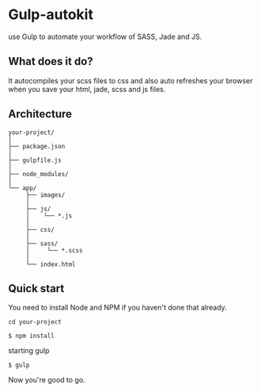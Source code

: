 # Gulp-autokit

use Gulp to automate your workflow of SASS, Jade and JS.

## What does it do?
It autocompiles your scss files to css and also auto refreshes your browser when you save your html, jade, scss and js files.

## Architecture



    your-project/
    │
    ├── package.json
    │
    ├── gulpfile.js
    │
    ├── node_modules/
    │
    └── app/
         ├── images/
         │
         ├── js/
         │    └── *.js
         │    
         ├── css/
         │    
         ├── sass/  
         │     └── *.scss
         │     
         └── index.html

## Quick start

You need to install Node and NPM if you haven't done that already.

```
cd your-project

$ npm install 
```
starting gulp

```
$ gulp

```
Now you're good to go.








